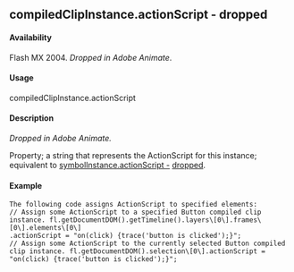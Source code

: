 ## compiledClipInstance.actionScript - dropped

#### Availability

Flash MX 2004. *Dropped in Adobe Animate*.

#### Usage

compiledClipInstance.actionScript

#### Description

*Dropped in Adobe Animate.*
>
Property; a string that represents the ActionScript for this instance; equivalent to [symbolInstance.actionScript -](#_bookmark918) [dropped](#_bookmark918).

#### Example

```
The following code assigns ActionScript to specified elements:
// Assign some ActionScript to a specified Button compiled clip instance. fl.getDocumentDOM().getTimeline().layers\[0\].frames\[0\].elements\[0\]
.actionScript = "on(click) {trace('button is clicked');}";
// Assign some ActionScript to the currently selected Button compiled clip instance. fl.getDocumentDOM().selection\[0\].actionScript =
"on(click) {trace('button is clicked');}";

```